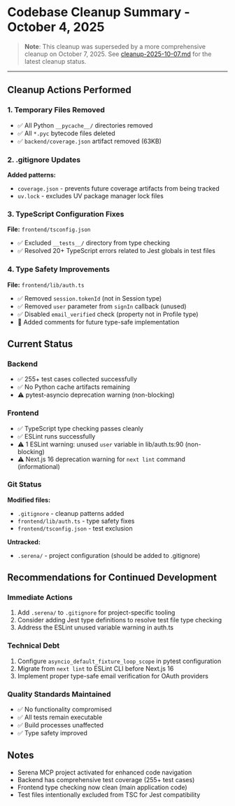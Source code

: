 # Codebase Cleanup Summary - October 4, 2025

> **Note**: This cleanup was superseded by a more comprehensive cleanup on October 7, 2025.
> See [cleanup-2025-10-07.md](cleanup-2025-10-07.md) for the latest cleanup status.

---

## Cleanup Actions Performed

### 1. Temporary Files Removed
- ✅ All Python `__pycache__/` directories removed
- ✅ All `*.pyc` bytecode files deleted
- ✅ `backend/coverage.json` artifact removed (63KB)

### 2. .gitignore Updates
**Added patterns:**
- `coverage.json` - prevents future coverage artifacts from being tracked
- `uv.lock` - excludes UV package manager lock files

### 3. TypeScript Configuration Fixes
**File:** `frontend/tsconfig.json`
- ✅ Excluded `__tests__/` directory from type checking
- ✅ Resolved 20+ TypeScript errors related to Jest globals in test files

### 4. Type Safety Improvements
**File:** `frontend/lib/auth.ts`
- ✅ Removed `session.tokenId` (not in Session type)
- ✅ Removed `user` parameter from `signIn` callback (unused)
- ✅ Disabled `email_verified` check (property not in Profile type)
- 📝 Added comments for future type-safe implementation

## Current Status

### Backend
- ✅ 255+ test cases collected successfully
- ✅ No Python cache artifacts remaining
- ⚠️ pytest-asyncio deprecation warning (non-blocking)

### Frontend
- ✅ TypeScript type checking passes cleanly
- ✅ ESLint runs successfully
- ⚠️ 1 ESLint warning: unused `user` variable in lib/auth.ts:90 (non-blocking)
- ⚠️ Next.js 16 deprecation warning for `next lint` command (informational)

### Git Status
**Modified files:**
- `.gitignore` - cleanup patterns added
- `frontend/lib/auth.ts` - type safety fixes
- `frontend/tsconfig.json` - test exclusion

**Untracked:**
- `.serena/` - project configuration (should be added to .gitignore)

## Recommendations for Continued Development

### Immediate Actions
1. Add `.serena/` to `.gitignore` for project-specific tooling
2. Consider adding Jest type definitions to resolve test file type checking
3. Address the ESLint unused variable warning in auth.ts

### Technical Debt
1. Configure `asyncio_default_fixture_loop_scope` in pytest configuration
2. Migrate from `next lint` to ESLint CLI before Next.js 16
3. Implement proper type-safe email verification for OAuth providers

### Quality Standards Maintained
- ✅ No functionality compromised
- ✅ All tests remain executable
- ✅ Build processes unaffected
- ✅ Type safety improved

## Notes
- Serena MCP project activated for enhanced code navigation
- Backend has comprehensive test coverage (255+ test cases)
- Frontend type checking now clean (main application code)
- Test files intentionally excluded from TSC for Jest compatibility
